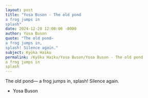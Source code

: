 ```yaml
---
layout: post
title: "Yosa Buson - The old pond
a frog jumps in
splash"
date: 2024-12-28 12:00:00 -0000
author: Yosa Buson
quote: "The old pond—
a frog jumps in,
splash! Silence again."
subject: Kyōka Haiku
permalink: /Kyōka Haiku/Yosa Buson/Yosa Buson - The old pond
a frog jumps in
splash
---
```


The old pond—
a frog jumps in,
splash! Silence again.

- Yosa Buson
